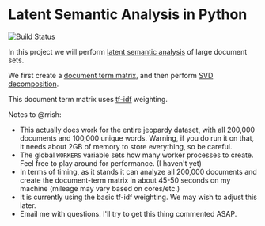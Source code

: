 # Latent Semantic Analysis in Python

[![Build Status](https://travis-ci.org/willzfarmer/Python-LSA.svg?branch=master)](https://travis-ci.org/willzfarmer/Python-LSA)<Paste>

In this project we will perform [latent semantic
analysis](https://en.wikipedia.org/wiki/Latent_semantic_analysis) of large
document sets.

We first create a [document term
matrix](https://en.wikipedia.org/wiki/Document-term_matrix), and then perform
[SVD decomposition](https://en.wikipedia.org/wiki/Singular_value_decomposition).

This document term matrix uses
[tf-idf](https://en.wikipedia.org/wiki/Tf%E2%80%93idf) weighting.


Notes to @rrish:
* This actually does work for the entire jeopardy dataset, with all 200,000
  documents and 100,000 unique words. Warning, if you do run it on that, it
  needs about 2GB of memory to store everything, so be careful.
* The global `WORKERS` variable sets how many worker processes to create.
  Feel free to play around for performance. (I haven't yet)
* In terms of timing, as it stands it can analyze all 200,000 documents and
  create the document-term matrix in about 45-50 seconds on my machine
  (mileage may vary based on cores/etc.)
* It is currently using the basic tf-idf weighting. We may wish to adjust
  this later.
* Email me with questions. I'll try to get this thing commented ASAP.
